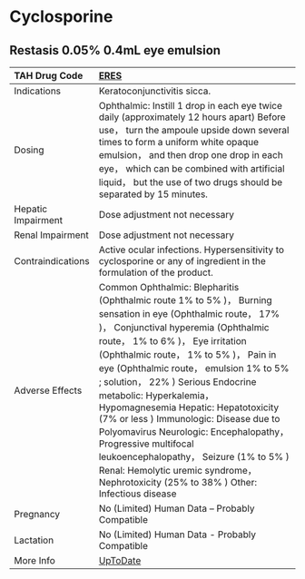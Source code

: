 # Cyclosporine

## Restasis 0.05% 0.4mL eye emulsion

| TAH Drug Code      | [ERES](https://www.tahsda.org.tw/drugs/hissearch.php?drug_code=ERES)                                                                                                                                                                                                                                                                                                                                                                                                                                                                                                                                                              |
|:-------------------|:----------------------------------------------------------------------------------------------------------------------------------------------------------------------------------------------------------------------------------------------------------------------------------------------------------------------------------------------------------------------------------------------------------------------------------------------------------------------------------------------------------------------------------------------------------------------------------------------------------------------------------|
| Indications        | Keratoconjunctivitis sicca.                                                                                                                                                                                                                                                                                                                                                                                                                                                                                                                                                                                                       |
| Dosing             | Ophthalmic: Instill 1 drop in each eye twice daily (approximately 12 hours apart) Before use， turn the ampoule upside down several times to form a uniform white opaque emulsion， and then drop one drop in each eye， which can be combined with artificial liquid， but the use of two drugs should be separated by 15 minutes.                                                                                                                                                                                                                                                                                               |
| Hepatic Impairment | Dose adjustment not necessary                                                                                                                                                                                                                                                                                                                                                                                                                                                                                                                                                                                                     |
| Renal Impairment   | Dose adjustment not necessary                                                                                                                                                                                                                                                                                                                                                                                                                                                                                                                                                                                                     |
| Contraindications  | Active ocular infections. Hypersensitivity to cyclosporine or any of ingredient in the formulation of the product.                                                                                                                                                                                                                                                                                                                                                                                                                                                                                                                |
| Adverse Effects    | Common Ophthalmic: Blepharitis (Ophthalmic route 1% to 5% )， Burning sensation in eye (Ophthalmic route， 17% )， Conjunctival hyperemia (Ophthalmic route， 1% to 6% )， Eye irritation (Ophthalmic route， 1% to 5% )， Pain in eye (Ophthalmic route， emulsion 1% to 5% ; solution， 22% ) Serious Endocrine metabolic: Hyperkalemia， Hypomagnesemia Hepatic: Hepatotoxicity (7% or less ) Immunologic: Disease due to Polyomavirus Neurologic: Encephalopathy， Progressive multifocal leukoencephalopathy， Seizure (1% to 5% ) Renal: Hemolytic uremic syndrome， Nephrotoxicity (25% to 38% ) Other: Infectious disease |
| Pregnancy          | No (Limited) Human Data – Probably Compatible                                                                                                                                                                                                                                                                                                                                                                                                                                                                                                                                                                                     |
| Lactation          | No (Limited) Human Data - Probably Compatible                                                                                                                                                                                                                                                                                                                                                                                                                                                                                                                                                                                     |
| More Info          | [UpToDate](https://www.uptodate.com/contents/cyclosporine-drug-information)                                                                                                                                                                                                                                                                                                                                                                                                                                                                                                                                                       |

